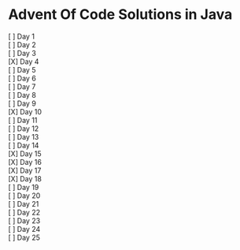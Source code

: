 # Advent Of Code Solutions in Java
[ ] Day 1  
[ ] Day 2  
[ ] Day 3  
[X] Day 4  
[ ] Day 5  
[ ] Day 6  
[ ] Day 7  
[ ] Day 8  
[ ] Day 9  
[X] Day 10  
[ ] Day 11  
[ ] Day 12  
[ ] Day 13  
[ ] Day 14  
[X] Day 15  
[X] Day 16  
[X] Day 17  
[X] Day 18  
[ ] Day 19  
[ ] Day 20  
[ ] Day 21  
[ ] Day 22  
[ ] Day 23  
[ ] Day 24  
[ ] Day 25  
